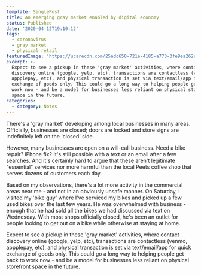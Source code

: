 ```yaml
---
template: SinglePost
title: An emerging gray market enabled by digital economy
status: Published
date: '2020-04-12T19:10:12'
tags:
  - coronavirus
  - gray market
  - physical retail
featuredImage: 'https://ucarecdn.com/25adc650-721e-4185-a773-3fe9ea262ed4/'
excerpt: >-
  Expect to see a pickup in these 'gray market' activities, where contact
  discovery online (google, yelp, etc), transactions are contactless (venmo,
  appplepay, etc), and physical transaction is set via text/email/app for quick
  exchange of goods only. This could go a long way to helping people get back to
  work now - and be a model for businesses less reliant on physical storefront
  space in the future.
categories:
  - category: Notes
---
```

There's a 'gray market' developing among local businesses in many areas. Officially, businesses are closed; doors are locked and store signs are indefinitely left on the 'closed' side.

However, many businesses are open on a will-call business. Need a bike repair? iPhone fix? It's still possible with a text or an email after a few searches. And it's certainly hard to argue that these aren't legitimate "essential" services nor more harmful than the local Peets coffee shop that serves dozens of customers each day.

Based on my observations, there's a lot more activity in the commercial areas near me - and not in an obviously unsafe manner. On Saturday, I visited my 'bike guy' where I've serviced my bikes and picked up a few used bikes over the last few years. He was overwhelmed with business - enough that he had sold all the bikes we had discussed via text on Wednesday. With most shops officially closed, he's been an outlet for people looking to get out on a bike while otherwise at staying at home.

Expect to see a pickup in these 'gray market' activities, where contact discovery online (google, yelp, etc), transactions are contactless (venmo, appplepay, etc), and physical transaction is set via text/email/app for quick exchange of goods only. This could go a long way to helping people get back to work now - and be a model for businesses less reliant on physical storefront space in the future.
